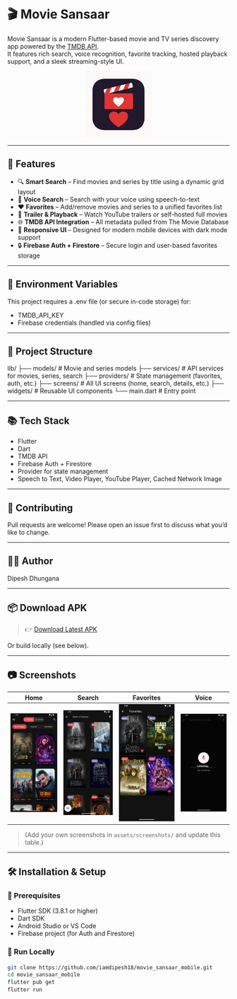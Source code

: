 # 🎬 Movie Sansaar

Movie Sansaar is a modern Flutter-based movie and TV series discovery app powered by the [TMDB API](https://www.themoviedb.org/).  
It features rich search, voice recognition, favorite tracking, hosted playback support, and a sleek streaming-style UI.

<p align="center">
  <img src="assets/logo/ms_logo.png" alt="Movie Sansaar Logo" width="150" />
</p>

---

## 🚀 Features

- 🔍 **Smart Search** – Find movies and series by title using a dynamic grid layout
- 🎤 **Voice Search** – Search with your voice using speech-to-text
- ❤️ **Favorites** – Add/remove movies and series to a unified favorites list
- 🎥 **Trailer & Playback** – Watch YouTube trailers or self-hosted full movies
- 🌐 **TMDB API Integration** – All metadata pulled from The Movie Database
- 📱 **Responsive UI** – Designed for modern mobile devices with dark mode support
- 🔒 **Firebase Auth + Firestore** – Secure login and user-based favorites storage

---

## 🔐 Environment Variables

This project requires a .env file (or secure in-code storage) for:

- TMDB_API_KEY
- Firebase credentials (handled via config files)

---

## 🧱 Project Structure

lib/
├── models/            # Movie and series models
├── services/          # API services for movies, series, search
├── providers/         # State management (favorites, auth, etc.)
├── screens/           # All UI screens (home, search, details, etc.)
├── widgets/           # Reusable UI components
└── main.dart          # Entry point

---

## 📚 Tech Stack

- Flutter
- Dart
- TMDB API
- Firebase Auth + Firestore
- Provider for state management
- Speech to Text, Video Player, YouTube Player, Cached Network Image

---

## 🤝 Contributing

Pull requests are welcome!
Please open an issue first to discuss what you’d like to change.

---

## 🧑‍💻 Author

Dipesh Dhungana

---

## 📦 Download APK

> 👉 [Download Latest APK](https://github.com/iamdipesh18/movie_sansaar_mobile/releases/latest)

Or build locally (see below).

---

## 📷 Screenshots

| Home | Search | Favorites | Voice |
|------|--------|-----------|-------|
| ![Home](assets/screenshots/home.png) | ![Search](assets/screenshots/search.png) | ![Favorites](assets/screenshots/fav.png) | ![Voice](assets/screenshots/voice.png) |

> (Add your own screenshots in `assets/screenshots/` and update this table.)

---

## 🛠️ Installation & Setup

### 🔧 Prerequisites
- Flutter SDK (3.8.1 or higher)
- Dart SDK
- Android Studio or VS Code
- Firebase project (for Auth and Firestore)

### 🧪 Run Locally

```bash
git clone https://github.com/iamdipesh18/movie_sansaar_mobile.git
cd movie_sansaar_mobile
flutter pub get
flutter run
